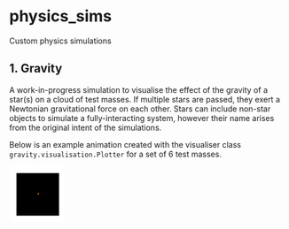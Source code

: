 # physics_sims
Custom physics simulations

## 1. Gravity

A work-in-progress simulation to visualise the effect of the gravity of a star(s) on a cloud of test masses. If multiple stars are passed, they exert a Newtonian gravitational force on each other. Stars can include non-star objects to simulate a fully-interacting system, however their name arises from the original intent of the simulations.

Below is an example animation created with the visualiser class `gravity.visualisation.Plotter` for a set of 6 test masses.

<!-- ![alt text](https://github.com/erick-hm/physics_sims/blob/main/visuals/gravity_example.gif =90x90)
 -->
<img src="https://github.com/erick-hm/physics_sims/blob/main/visuals/gravity_example.gif" width="100" height="100" />